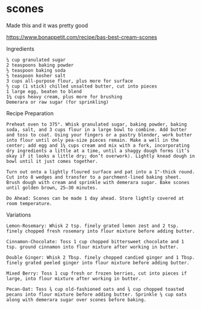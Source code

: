 # scones

Made this and it was pretty good

https://www.bonappetit.com/recipe/bas-best-cream-scones

Ingredients

    ¼ cup granulated sugar
    2 teaspoons baking powder
    ½ teaspoon baking soda
    ½ teaspoon kosher salt
    3 cups all-purpose flour, plus more for surface
    ½ cup (1 stick) chilled unsalted butter, cut into pieces
    1 large egg, beaten to blend
    1¼ cups heavy cream, plus more for brushing
    Demerara or raw sugar (for sprinkling)

Recipe Preparation

    Preheat oven to 375°. Whisk granulated sugar, baking powder, baking soda, salt, and 3 cups flour in a large bowl to combine. Add butter and toss to coat. Using your fingers or a pastry blender, work butter into flour until only pea-size pieces remain. Make a well in the center; add egg and 1¼ cups cream and mix with a fork, incorporating dry ingredients a little at a time, until a shaggy dough forms (it’s okay if it looks a little dry; don’t overwork). Lightly knead dough in bowl until it just comes together.

    Turn out onto a lightly floured surface and pat into a 1"-thick round. Cut into 8 wedges and transfer to a parchment-lined baking sheet. Brush dough with cream and sprinkle with demerara sugar. Bake scones until golden brown, 25–30 minutes.

    Do Ahead: Scones can be made 1 day ahead. Store lightly covered at room temperature.

Variations

    Lemon-Rosemary: Whisk 2 tsp. finely grated lemon zest and 2 tsp. finely chopped fresh rosemary into flour mixture before adding butter.

    Cinnamon-Chocolate: Toss 1 cup chopped bittersweet chocolate and 1 tsp. ground cinnamon into flour mixture after working in butter.

    Double Ginger: Whisk 2 Tbsp. finely chopped candied ginger and 1 Tbsp. finely grated peeled ginger into flour mixture before adding butter.

    Mixed Berry: Toss 1 cup fresh or frozen berries, cut into pieces if large, into flour mixture after working in butter.

    Pecan-Oat: Toss ¾ cup old-fashioned oats and ¾ cup chopped toasted pecans into flour mixture before adding butter. Sprinkle ¼ cup oats along with demerara sugar over scones before baking.
